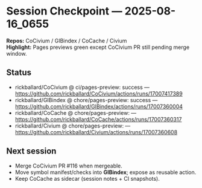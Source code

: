 # Session Checkpoint — 2025-08-16_0655

**Repos:** CoCivium / GIBindex / CoCache / Civium  
**Highlight:** Pages previews green except CoCivium PR still pending merge window.

## Status
- rickballard/CoCivium @ ci/pages-preview: success — https://github.com/rickballard/CoCivium/actions/runs/17007417389
- rickballard/GIBindex @ chore/pages-preview: success — https://github.com/rickballard/GIBindex/actions/runs/17007360004
- rickballard/CoCache @ chore/pages-preview:  — https://github.com/rickballard/CoCache/actions/runs/17007360317
- rickballard/Civium @ chore/pages-preview:  — https://github.com/rickballard/Civium/actions/runs/17007360608

## Next session
- Merge CoCivium PR #116 when mergeable.
- Move symbol manifest/checks into **GIBindex**; expose as reusable action.
- Keep CoCache as sidecar (session notes + CI snapshots).
